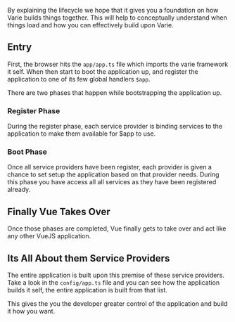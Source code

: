 By explaining the lifecycle we hope that it gives you a foundation on how
Varie builds things together. This will help to conceptually understand
when things load and how you can effectively build upon Varie.

## Entry

First, the browser hits the `app/app.ts` file which imports the varie framework it self.
When then start to boot the application up, and register the application to
one of its few global handlers `$app`.

There are two phases that happen while bootstrapping the application up.

### Register Phase

During the register phase, each service provider is binding services
to the application to make them available for $app to use.

### Boot Phase

Once all service providers have been register, each provider is given a
chance to set setup the application based on that provider needs.
During this phase you have access all all services as they have been registered already.

## Finally Vue Takes Over

Once those phases are completed, Vue finally gets to take over and act like any other VueJS application.

## Its All About them Service Providers

The entire application is built upon this premise of these service providers. Take a look in
the `config/app.ts` file and you can see how the application builds it self, the entire application is
built from that list.

This gives the you the developer greater control of the application and build it how you want.
